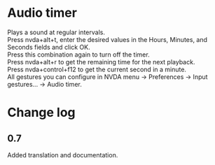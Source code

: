 # Audio timer
Plays a sound at regular intervals.<br/>
Press nvda+alt+t, enter the desired values ​​in the Hours, Minutes, and Seconds fields and click OK.<br/>
Press this combination again to turn off the timer.<br/>
Press nvda+alt+r to get the remaining time for the next playback.<br/>
Press nvda+control+f12 to get the current second in a minute.<br/>
All gestures you can configure in NVDA menu -> Preferences -> Input gestures... -> Audio timer.
# Change log
## 0.7
Added translation and documentation.